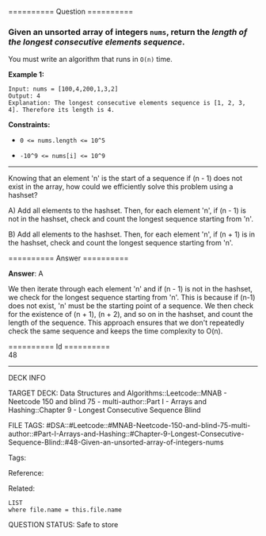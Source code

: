 ========== Question ==========  

### Given an unsorted array of integers `nums`, return the _length of the longest consecutive elements sequence_.

You must write an algorithm that runs in `O(n)` time.

**Example 1:**

```
Input: nums = [100,4,200,1,3,2]
Output: 4
Explanation: The longest consecutive elements sequence is [1, 2, 3, 4]. Therefore its length is 4.
```

**Constraints:**

- `0 <= nums.length <= 10^5`

- `-10^9 <= nums[i] <= 10^9`

---

Knowing that an element 'n' is the start of a sequence if (n - 1) does not exist
in the array, how could we efficiently solve this problem using a hashset?

A) Add all elements to the hashset. Then, for each element 'n', if (n - 1) is
not in the hashset, check and count the longest sequence starting from 'n'.

B) Add all elements to the hashset. Then, for each element 'n', if (n + 1) is in
the hashset, check and count the longest sequence starting from 'n'.  

========== Answer ==========  

**Answer**: A

We then iterate through each element 'n' and if (n - 1) is not in the hashset,
we check for the longest sequence starting from 'n'. This is because if (n-1)
does not exist, 'n' must be the starting point of a sequence. We then check for
the existence of (n + 1), (n + 2), and so on in the hashset, and count the
length of the sequence. This approach ensures that we don't repeatedly check the
same sequence and keeps the time complexity to O(n).

========== Id ==========  
48

---

DECK INFO

TARGET DECK: Data Structures and Algorithms::Leetcode::MNAB - Neetcode 150 and blind 75 - multi-author::Part I - Arrays and Hashing::Chapter 9 - Longest Consecutive Sequence Blind

FILE TAGS: #DSA::#Leetcode::#MNAB-Neetcode-150-and-blind-75-multi-author::#Part-I-Arrays-and-Hashing::#Chapter-9-Longest-Consecutive-Sequence-Blind::#48-Given-an-unsorted-array-of-integers-nums

Tags:

Reference:

Related:

```dataview
LIST
where file.name = this.file.name
```
QUESTION STATUS: Safe to store
